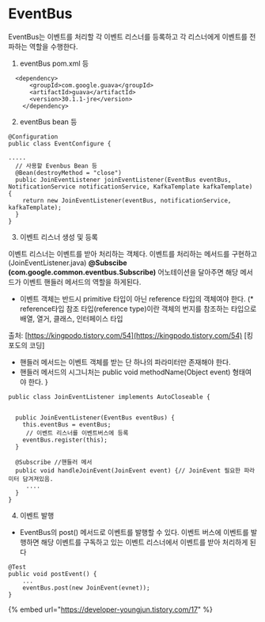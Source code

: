 # EventBus

EventBus는 이벤트를 처리할 각 이벤트 리스너를 등록하고 각 리스너에게 이벤트를 전파하는 역할을 수행한다.

1. eventBus pom.xml 등

```text
  <dependency>
      <groupId>com.google.guava</groupId>
      <artifactId>guava</artifactId>
      <version>30.1.1-jre</version>
    </dependency>
```

2. eventBus bean 등

```text
@Configuration
public class EventConfigure {

.....
  // 사용할 Evenbus Bean 등
  @Bean(destroyMethod = "close")
  public JoinEventListener joinEventListener(EventBus eventBus, NotificationService notificationService, KafkaTemplate kafkaTemplate) {
    return new JoinEventListener(eventBus, notificationService, kafkaTemplate);
  }
}
```

3. 이벤트 리스너 생성 및 등록

이벤트 리스너는 이벤트를 받아 처리하는 객체다. 이벤트를 처리하는 메서드를  구현하고\(JoinEventListener.java\)  **@Subscibe \(com.google.common.eventbus.Subscribe\)** 어노테이션을 달아주면 해당 메서드가 이벤트 핸들러 메서드의 역할을 하게된다.

* 이벤트 객체는 반드시 primitive 타입이 아닌 reference 타입의 객체여야 한다. \(\* reference타입 참조 타입\(reference type\)이란 객체의 번지를 참조하는 타입으로 배열, 열거, 클래스, 인터페이스 타입 

출처: [https://kingpodo.tistory.com/54](https://kingpodo.tistory.com/54) \[킹포도의 코딩\] 

* 핸들러 메서드는 이벤트 객체를 받는 단 하나의 파라미터만 존재해야 한다. 
* 핸들러 메서드의 시그니처는 public void methodName\(Object event\) 형태여야 한다. }

```text
public class JoinEventListener implements AutoCloseable {


  public JoinEventListener(EventBus eventBus) {
    this.eventBus = eventBus;
     // 이벤트 리스너를 이벤트버스에 등록
    eventBus.register(this);
  }
  
  @Subscribe //핸들러 메서
  public void handleJoinEvent(JoinEvent event) {// JoinEvent 필요한 파라미터 담겨져있음.
     ....
  }
}
```

4. 이벤트 발행

* EventBus의 post\(\) 메서드로 이벤트를 발행할 수 있다. 이벤트 버스에 이벤트를 발행하면 해당 이벤트를 구독하고 있는 이벤트 리스너에서 이벤트를 받아 처리하게 된다

```text
@Test
public void postEvent() {
    ...
    eventBus.post(new JoinEvent(evnet));
}
```

{% embed url="https://developer-youngjun.tistory.com/17" %}



